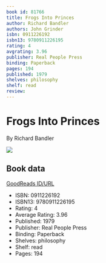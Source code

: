```yaml
---
book id: 81766
title: Frogs Into Princes
author: Richard Bandler
authors: John Grinder
isbn: 0911226192
isbn13: 9780911226195
rating: 4
avgrating: 3.96
publisher: Real People Press
binding: Paperback
pages: 194
published: 1979
shelves: philosophy
shelf: read
review: 
---
```


# Frogs Into Princes

By Richard Bandler

![](https://i.gr-assets.com/images/S/compressed.photo.goodreads.com/books/1435959317l/81766._SY475_.jpg)

## Book data

[GoodReads ID/URL](https://www.goodreads.com/book/show/81766)

- ISBN: 0911226192
- ISBN13: 9780911226195
- Rating: 4
- Average Rating: 3.96
- Published: 1979
- Publisher: Real People Press
- Binding: Paperback
- Shelves: philosophy
- Shelf: read
- Pages: 194

